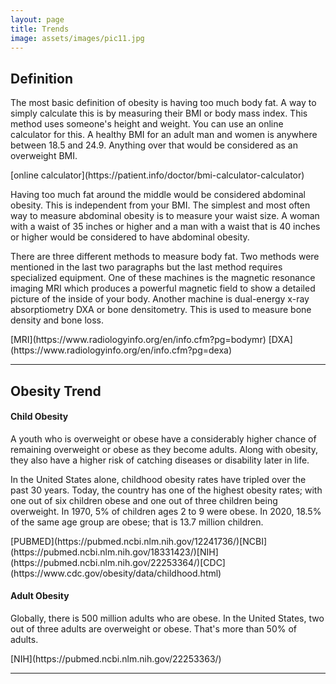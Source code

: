 ```yaml
---
layout: page
title: Trends
image: assets/images/pic11.jpg
---
```

<h2>Definition</h2>
<p>The most basic definition of obesity is having too much body fat. A way to simply calculate this is by measuring their BMI or body mass index. This method uses someone's height and weight. You can use an online calculator for this. A healthy BMI for an adult man and women is anywhere between 18.5 and 24.9. Anything over that would be considered as an overweight BMI. </p>
[online calculator](https://patient.info/doctor/bmi-calculator-calculator)

<p>Having too much fat around the middle would be considered abdominal obesity. This is independent from your BMI. The simplest and most often way to measure abdominal obesity is to measure your waist size. A woman with a waist of 35 inches or higher and a man with a waist that is 40 inches or higher would be considered to have abdominal obesity. </p>

<p>There are three different methods to measure body fat. Two methods were mentioned in the last two paragraphs but the last method requires specialized equipment. One of these machines is the magnetic resonance imaging MRI which produces a powerful magnetic field to show a detailed picture of the inside of your body. Another machine is dual-energy x-ray absorptiometry DXA or bone densitometry. This is used to measure bone density and bone loss.
</p>
[MRI](https://www.radiologyinfo.org/en/info.cfm?pg=bodymr)
[DXA](https://www.radiologyinfo.org/en/info.cfm?pg=dexa)

<hr class="major" />

<h2>Obesity Trend</h2>

<h4>Child Obesity</h4>
<p>A youth who is overweight or obese have a considerably higher chance of remaining overweight or obese as they become adults. Along with obesity, they also have a higher risk of catching diseases or disability later in life.
</p>

<p>In the United States alone, childhood obesity rates have tripled over the past 30 years. Today, the country has one of the highest obesity rates; with one out of six children obese and one out of three children being overweight. In 1970, 5% of children ages 2 to 9 were obese. In 2020, 18.5% of the same age group are obese; that is 13.7 million children. </p>[PUBMED](https://pubmed.ncbi.nlm.nih.gov/12241736/)[NCBI](https://pubmed.ncbi.nlm.nih.gov/18331423/)[NIH](https://pubmed.ncbi.nlm.nih.gov/22253364/)[CDC](https://www.cdc.gov/obesity/data/childhood.html)
<a class="image"><img src="https://bloximages.chicago2.vip.townnews.com/mebaneenterprise.com/content/tncms/assets/v3/editorial/9/d7/9d7e0c5c-5460-11e8-8516-8ff0bba9c68f/5af45b2c5d872.image.jpg?resize=400%2C260" alt="" /></a>

<h4>Adult Obesity</h4>
<p>Globally, there is 500 million adults who are obese. In the United States, two out of three adults are overweight or obese. That's more than 50% of adults.</p>[NIH](https://pubmed.ncbi.nlm.nih.gov/22253363/)
<a class="image"><img src="https://www.procon.org/files/2-headlines-images/obese-man-with-measuring-tape.jpg" alt="" /></a>

<hr class="major" />

<!--<h2>Child Obesity</h2>
<p>A youth who is overweight or obese have a considerably higher chance of remaining overweight or obese as they become adults. Along with obesity, they also have a higher risk of catching diseases or disability later in life.
</p>
<p>In the United States alone, childhood obesity rates have tripled over the past 30 years. Today, the country has one of the highest obesity rates; with one out of six children obese and one out of three children being overweight. In 1970, 5% of children ages 2 to 9 were obese. In 2020, 18.5% of the same age group are obese; that is 13.7 million children.
</p>

<hr class="major" />

<h2>Adult Obesity</h2>
<p>Globally, there is 500 million adults who are obese. In the United States, two out of three adults are overweight or obese. That's more than 50% of adults. </p>
<p>Lorem ipsum dolor sit amet, consectetur adipiscing elit. Duis dapibus rutrum facilisis. Class aptent taciti sociosqu ad litora torquent per conubia nostra, per inceptos himenaeos. Etiam tristique libero eu nibh porttitor fermentum. Nullam venenatis erat id vehicula viverra. Nunc ultrices eros ut ultricies condimentum. Mauris risus lacus, blandit sit amet venenatis non, bibendum vitae dolor. Nunc lorem mauris, fringilla in aliquam at, euismod in lectus. Pellentesque habitant morbi tristique senectus et netus et malesuada fames ac turpis egestas. In non lorem sit amet elit placerat maximus. Pellentesque aliquam maximus risus, vel sed vehicula.</p>-->

